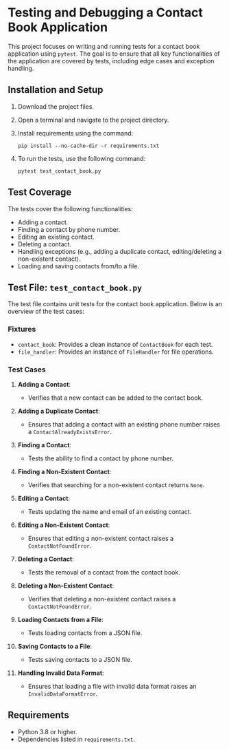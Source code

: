 # Testing and Debugging a Contact Book Application

This project focuses on writing and running tests for a contact book application using `pytest`. 
The goal is to ensure that all key functionalities of the application are covered by tests, including edge cases and exception handling.

## Installation and Setup

1.  Download the project files.
2.  Open a terminal and navigate to the project directory.
3.  Install requirements using the command:

    ```
    pip install --no-cache-dir -r requirements.txt
    ```

4.  To run the tests, use the following command:

    ```
    pytest test_contact_book.py
    ```


## Test Coverage

The tests cover the following functionalities:

- Adding a contact.
- Finding a contact by phone number.
- Editing an existing contact.
- Deleting a contact.
- Handling exceptions (e.g., adding a duplicate contact, editing/deleting a non-existent contact).
- Loading and saving contacts from/to a file.

## Test File: `test_contact_book.py`

The test file contains unit tests for the contact book application. Below is an overview of the test cases:

### Fixtures

- `contact_book`: Provides a clean instance of `ContactBook` for each test.
- `file_handler`: Provides an instance of `FileHandler` for file operations.

### Test Cases

1. **Adding a Contact**:
   - Verifies that a new contact can be added to the contact book.

2. **Adding a Duplicate Contact**:
   - Ensures that adding a contact with an existing phone number raises a `ContactAlreadyExistsError`.

3. **Finding a Contact**:
   - Tests the ability to find a contact by phone number.

4. **Finding a Non-Existent Contact**:
   - Verifies that searching for a non-existent contact returns `None`.

5. **Editing a Contact**:
   - Tests updating the name and email of an existing contact.

6. **Editing a Non-Existent Contact**:
   - Ensures that editing a non-existent contact raises a `ContactNotFoundError`.

7. **Deleting a Contact**:
   - Tests the removal of a contact from the contact book.

8. **Deleting a Non-Existent Contact**:
   - Verifies that deleting a non-existent contact raises a `ContactNotFoundError`.

9. **Loading Contacts from a File**:
   - Tests loading contacts from a JSON file.

10. **Saving Contacts to a File**:
    - Tests saving contacts to a JSON file.

11. **Handling Invalid Data Format**:
    - Ensures that loading a file with invalid data format raises an `InvalidDataFormatError`.

## Requirements

- Python 3.8 or higher.
- Dependencies listed in `requirements.txt`.
